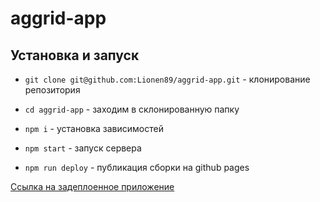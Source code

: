 # aggrid-app

## Установка и запуск

- `git clone git@github.com:Lionen89/aggrid-app.git` - клонирование репозитория
- `cd aggrid-app` - заходим в склонированную папку
- `npm i` - установка зависимостей

- `npm start` - запуск сервера
- `npm run deploy` - публикация сборки на github pages

[Ссылка на задеплоенное приложение](http://lionen89.github.io/aggrid-app/)
